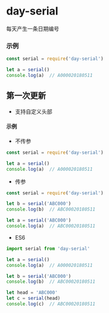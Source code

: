 # day-serial
每天产生一条日期编号

### 示例

```javascript
const serial = require('day-serial')

let a = serial()
console.log(a)	// A000020180511
```

## 第一次更新

* 支持自定义头部

#### 示例

* 不传参
```javascript
const serial = require('day-serial')

let a = serial()
console.log(a)	// A000020180511
```

* 传参
```javascript
const serial = require('day-serial')

let b = serial('ABC000')
console.log(b)	// ABC00020180511

let a = serial('ABC000')
console.log(a)	// ABC00020180511
```

* ES6
```javascript
import serial from 'day-serial'

let a = serial()
console.log(a)	// A000020180511

let b = serial('ABC000')
console.log(b)	// ABC00020180511

let head = 'ABC000'
let c = serial(head)
console.log(c)	// ABC00020180511
```